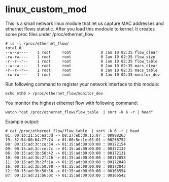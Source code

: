 # linux_custom_mod
This is a small network linux module that let us capture MAC addresses and ethernet flows statistic.
After you load this modoule to kernel. It creates some proc files under /proc/ethernet_flow
```
# ls -l /proc/ethernet_flow/
total 0
--w--w----    1 root     root             0 Jan 10 02:35 flow_clear
-rw-rw----    1 root     root             0 Jan 10 02:35 flow_size
-r--r--r--    1 root     root             0 Jan 10 02:35 flow_table
--w--w----    1 root     root             0 Jan 10 02:35 macs_clear
-r--r--r--    1 root     root             0 Jan 10 02:35 macs_table
-rw-rw----    1 root     root             0 Jan 10 02:35 monitor_dev
```
Run following command to register your network interface to this module:
```
echo eth0 > /proc/ethernet_flow/monitor_dev
```
You monitor the highest ethernet flow with following command: 
```
watch "cat /proc/ethernet_flow/flow_table  | sort -k 6 -r | head"
```
Example output:
```
# cat /proc/ethernet_flow/flow_table  | sort -k 6 -r | head
01: 00:1b:21:5c:ea:3d -> b8:27:eb:d0:15:87 : 00998263
19: 52:54:00:64:77:74 -> 01:00:5e:1e:01:01 : 00256752
08: 00:15:ad:3c:ce:34 -> 01:15:ad:00:00:00 : 00172154
09: 00:15:ad:3c:ce:7c -> 01:15:ad:00:00:00 : 00172132
06: 00:15:ad:3b:50:42 -> 01:15:ad:00:00:00 : 00172131
10: 00:15:ad:3b:2f:26 -> 01:15:ad:00:00:00 : 00172058
11: 00:15:ad:3b:2f:1a -> 01:15:ad:00:00:00 : 00172048
16: 00:15:ad:3b:50:90 -> 01:15:ad:00:00:00 : 00172043
12: 00:15:ad:3b:50:36 -> 01:15:ad:00:00:00 : 00166554
07: 00:15:ad:21:b6:0c -> 01:15:ad:00:00:00 : 00166542
```
